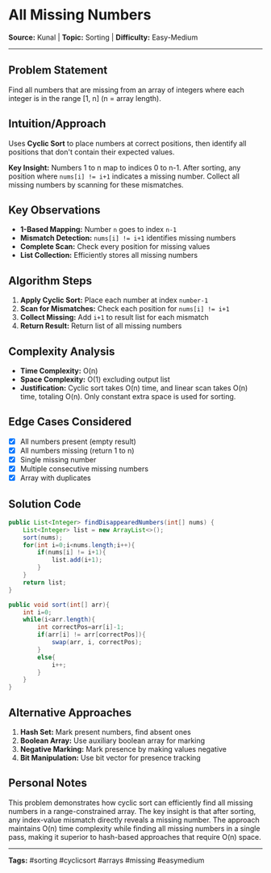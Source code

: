 # All Missing Numbers

**Source:** Kunal | **Topic:** Sorting | **Difficulty:** Easy-Medium  

---

## Problem Statement
Find all numbers that are missing from an array of integers where each integer is in the range [1, n] (n = array length).

## Intuition/Approach
Uses **Cyclic Sort** to place numbers at correct positions, then identify all positions that don't contain their expected values.

**Key Insight:** Numbers 1 to n map to indices 0 to n-1. After sorting, any position where `nums[i] != i+1` indicates a missing number. Collect all missing numbers by scanning for these mismatches.

## Key Observations
- **1-Based Mapping:** Number `n` goes to index `n-1`
- **Mismatch Detection:** `nums[i] != i+1` identifies missing numbers
- **Complete Scan:** Check every position for missing values
- **List Collection:** Efficiently stores all missing numbers

## Algorithm Steps
1. **Apply Cyclic Sort:** Place each number at index `number-1`
2. **Scan for Mismatches:** Check each position for `nums[i] != i+1`
3. **Collect Missing:** Add `i+1` to result list for each mismatch
4. **Return Result:** Return list of all missing numbers

## Complexity Analysis
- **Time Complexity:** O(n)
- **Space Complexity:** O(1) excluding output list
- **Justification:** Cyclic sort takes O(n) time, and linear scan takes O(n) time, totaling O(n). Only constant extra space is used for sorting.

## Edge Cases Considered
- [x] All numbers present (empty result)
- [x] All numbers missing (return 1 to n)
- [x] Single missing number
- [x] Multiple consecutive missing numbers
- [x] Array with duplicates

## Solution Code

```java
public List<Integer> findDisappearedNumbers(int[] nums) {
    List<Integer> list = new ArrayList<>();
    sort(nums);
    for(int i=0;i<nums.length;i++){
        if(nums[i] != i+1){
            list.add(i+1);
        }
    } 
    return list;       
}

public void sort(int[] arr){
    int i=0;
    while(i<arr.length){
        int correctPos=arr[i]-1;
        if(arr[i] != arr[correctPos]){
            swap(arr, i, correctPos);
        }
        else{
            i++;
        }
    }
}
```

## Alternative Approaches
1. **Hash Set:** Mark present numbers, find absent ones
2. **Boolean Array:** Use auxiliary boolean array for marking
3. **Negative Marking:** Mark presence by making values negative
4. **Bit Manipulation:** Use bit vector for presence tracking

## Personal Notes
This problem demonstrates how cyclic sort can efficiently find all missing numbers in a range-constrained array. The key insight is that after sorting, any index-value mismatch directly reveals a missing number. The approach maintains O(n) time complexity while finding all missing numbers in a single pass, making it superior to hash-based approaches that require O(n) space.

---

**Tags:** #sorting #cyclicsort #arrays #missing #easymedium 